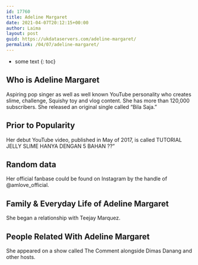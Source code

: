 ```yaml
---
id: 17760
title: Adeline Margaret
date: 2021-04-07T20:12:15+00:00
author: Laima
layout: post
guid: https://ukdataservers.com/adeline-margaret/
permalink: /04/07/adeline-margaret/
---
```


* some text
{: toc}


## Who is Adeline Margaret
                  
                  
                  
Aspiring pop singer as well as well known YouTube personality who creates slime, challenge, Squishy toy and vlog content. She has more than 120,000 subscribers. She released an original single called &#8220;Bila Saja.&#8221;
                  
              
            
              
            
                
                
                
## Prior to Popularity
                  
                  
                  
Her debut YouTube video, published in May of 2017, is called TUTORIAL JELLY SLIME HANYA DENGAN 5 BAHAN ??&#8221;
                  
              
            
              
            
                
                
                
## Random data
                  
                  
                  
Her official fanbase could be found on Instagram by the handle of @amlove_official.
                  
              
            
              
            
                
                
                
## Family & Everyday Life of Adeline Margaret
                  
                  
                  
She began a relationship with Teejay Marquez.
                  
              
            
              
            
                
                
                
## People Related With Adeline Margaret
                  
                  
                  
She appeared on a show called The Comment alongside Dimas Danang and other hosts.
                  
              
            
              
            
                
              
            
              
              
            
            
              
            
          
          
          